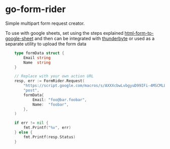 # go-form-rider

Simple multipart form request creator. 

To use with google sheets, set using the steps explained [html-form-to-google-sheet](https://github.com/levinunnink/html-form-to-google-sheet)
and then can be integrated with [thunderbyte](https://github.com/suhailgupta03/thunderbyte) or used as a separate utility to upload the form data

```go
	type formData struct {
		Email string
		Name  string
	}

	// Replace with your own action URL
	resp, err := FormRider.Request(
		"https://script.google.com/macros/s/AXXXcbwLvbgyuD99IFi-4MSCMLL_oyAUamJKlc_Q1sU7Sl8b4OfGoX_RVwVcDx7SKCHZIYRXpk/exec",
		"post",
		formData{
			Email: "foo@bar.foobar",
			Name:  "foobar",
		},
	)

	if err != nil {
		fmt.Printf("%v", err)
	} else {
		fmt.Printf(resp.Status)
	}
```